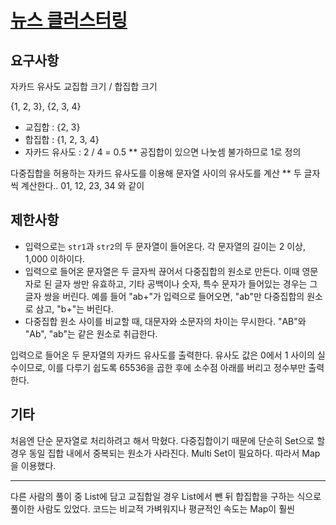 # [뉴스 클러스터링](https://programmers.co.kr/learn/courses/30/lessons/17677#)

## 요구사항

자카드 유사도
교집합 크기 / 합집합 크기

{1, 2, 3}, {2, 3, 4}
- 교집합 : {2, 3}
- 합집합 : {1, 2, 3, 4}
- 자카드 유사도 : 2 / 4 = 0.5
  ** 공집합이 있으면 나눗셈 불가하므로 1로 정의

다중집합을 허용하는 자카드 유사도를 이용해 문자열 사이의 유사도를 계산
** 두 글자씩 계산한다.. 01, 12, 23, 34 와 같이

## 제한사항

- 입력으로는 `str1`과 `str2`의 두 문자열이 들어온다. 각 문자열의 길이는 2 이상, 1,000 이하이다.
- 입력으로 들어온 문자열은 두 글자씩 끊어서 다중집합의 원소로 만든다. 이때 영문자로 된 글자 쌍만 유효하고, 기타 공백이나 숫자, 특수 문자가 들어있는 경우는 그 글자 쌍을 버린다. 예를 들어 "ab+"가 입력으로 들어오면, "ab"만 다중집합의 원소로 삼고, "b+"는 버린다.
- 다중집합 원소 사이를 비교할 때, 대문자와 소문자의 차이는 무시한다. "AB"와 "Ab", "ab"는 같은 원소로 취급한다.

입력으로 들어온 두 문자열의 자카드 유사도를 출력한다. 유사도 값은 0에서 1 사이의 실수이므로, 이를 다루기 쉽도록 65536을 곱한 후에 소수점 아래를 버리고 정수부만 출력한다.

## 기타

처음엔 단순 문자열로 처리하려고 해서 막혔다. 다중집합이기 때문에 단순히 Set으로 할 경우 동일 집합 내에서 중복되는 원소가 사라진다. Multi Set이 필요하다. 따라서 Map을 이용했다.

---

다른 사람의 풀이 중 List에 담고 교집합일 경우 List에서 뺀 뒤 합집합을 구하는 식으로 풀이한 사람도 있었다. 코드는 비교적 가벼워지나 평균적인 속도는 Map이 훨씬 
